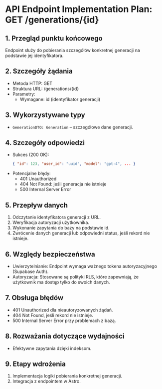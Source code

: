 # API Endpoint Implementation Plan: GET /generations/{id}

## 1. Przegląd punktu końcowego
Endpoint służy do pobierania szczegółów konkretnej generacji na podstawie jej identyfikatora.

## 2. Szczegóły żądania
- Metoda HTTP: GET
- Struktura URL: /generations/{id}
- Parametry:
  - Wymagane: id (identyfikator generacji)

## 3. Wykorzystywane typy
- `GenerationDTO: Generation` – szczegółowe dane generacji.

## 4. Szczegóły odpowiedzi
- Sukces (200 OK):
  ```json
  { "id": 123, "user_id": "uuid", "model": "gpt-4", ... }
  ```
- Potencjalne błędy:
  - 401 Unauthorized
  - 404 Not Found: jeśli generacja nie istnieje
  - 500 Internal Server Error

## 5. Przepływ danych
1. Odczytanie identyfikatora generacji z URL.
2. Weryfikacja autoryzacji użytkownika.
3. Wykonanie zapytania do bazy na podstawie id.
4. Zwrócenie danych generacji lub odpowiedni status, jeśli rekord nie istnieje.

## 6. Względy bezpieczeństwa
- Uwierzytelnianie: Endpoint wymaga ważnego tokena autoryzacyjnego (Supabase Auth).
- Autoryzacja: Stosowane są polityki RLS, które zapewniają, że użytkownik ma dostęp tylko do swoich danych.

## 7. Obsługa błędów
- 401 Unauthorized dla nieautoryzowanych żądań.
- 404 Not Found, jeśli rekord nie istnieje.
- 500 Internal Server Error przy problemach z bazą.

## 8. Rozważania dotyczące wydajności
- Efektywne zapytania dzięki indeksom.

## 9. Etapy wdrożenia
1. Implementacja logiki pobierania konkretnej generacji.
2. Integracja z endpointem w Astro.